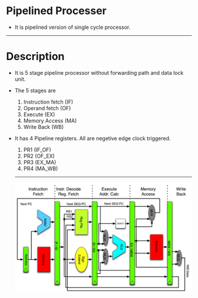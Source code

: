 # Pipelined Processer

* It is pipelined version of single cycle processor.
---------------------------------------------------------------------------------------------------------------------
# Description
* It is 5 stage pipeline processor without forwarding path and data lock unit.
* The 5 stages are 

  1. Instruction fetch (IF)
  2. Operand fetch     (OF)
  3. Execute           (EX)
  4. Memory Access     (MA)
  5. Write Back        (WB)
  
* It has 4 Pipeline registers. All are negetive edge clock triggered.
  1. PR1 (IF_OF)
  2. PR2 (OF_EX)
  3. PR3 (EX_MA)
  4. PR4 (MA_WB)
  
  ----------------------------------------------------------------------------------------------------------------------------
   ![ Pipelined Processor](https://github.com/sanketny8/Pipelined_Processer_RISC_32_Verilog/blob/master/500px-Pipeline_MIPS.png)

